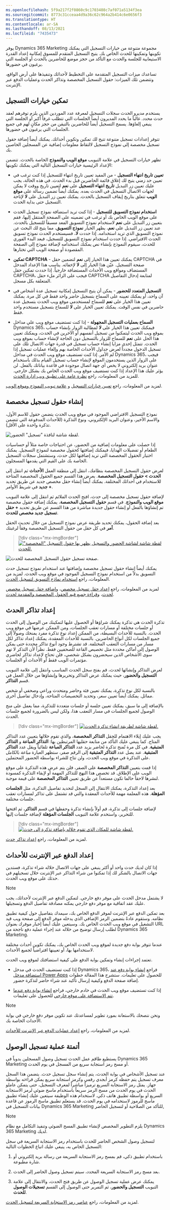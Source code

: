 ```yaml
---
ms.openlocfilehash: 5f9a217f2f0860c9c1703408c7af071a5134f3ea
ms.sourcegitcommit: 8773c31cceaa4d9a36c62c964a2b414c6e0656f3
ms.translationtype: HT
ms.contentlocale: ar-SA
ms.lasthandoff: 08/13/2021
ms.locfileid: "7435473"
---
```

يوفر Dynamics 365 Marketing مجموعة متنوعة من خيارات التسجيل التي يمكنك تكوينها وتمكينها للحدث الخاص بك. يتيح التسجيل المتقدم للمسوق إمكانية إعداد القدرة الاستيعابية للجلسة والحدث مع التأكد من حجز موضع للحاضرين بالحدث أو الجلسة التي يرغبون في حضورها. 

تساعدك ميزات التسجيل المتقدمة على التخطيط لأحداثك وتنفيذها على أرض الواقع، وتتضمن تلك الميزات: حقول التسجيل المخصصة وتذاكر الحدث وعمليات الدفع عبر الإنترنت.

## <a name="enable-registration-options"></a>تمكين خيارات التسجيل

يستخدم مديرو الحدث سجلات التسجيل لمعرفة عدد الموردين الذين يلزم توفرهم لعقد حدث محدد.
غالباً ما يحدد المديرون أيضاً الجلسات التي تتطلب غرفاً أكبر أو الجلسة التي ينبغي إلغاؤها. يسمح التسجيل أيضاً للحاضرين بالتيقن من حجز مكانٍ لهم في جميع الجلسات التي يرغبون في حضورها.

تتوفر إعدادات تسجيل متنوعة تتيح لك تمكين وتكوين أحداثك. يمكنك أيضاً إضافة حقول تسجيل مخصصة إلى نموذج التسجيل لالتقاط معلومات إضافية عن المسجلين الخاصين بك.

تظهر خيارات التسجيل في علامة التبويب **موقع الويب والنموذج** الخاصة بالحدث. تتضمن الإعداد الرئيسية خيارات التسجيل التالية التي يمكنك تكوينها:

- **تعيين تاريخ انتهاء التسجيل** - من المفيد تعيين تاريخ انتهاء للتسجيل إذا كنت ترغب في تعيين حد زمني يتيح لك إغلاق قائمة الحاضرين قبل بدء الحدث. في هذه الحالة، يجب عليك تعيين زر التبديل **تاريخ انتهاء التسجيل** على **نعم** لتعيين تاريخ ووقت لا يمكن لجهات الاتصال التسجيل في الحدث بعده.
يمكنك أيضاً تضمين رسالة على **موقع الويب** تتعلق بتاريخ إيقاف التسجيل بالحدث. يمكنك تعيين زر التبديل على **لا** لإتاحة التسجيل حتى بداية الحدث.

- **استخدام نموذج التسويق للتسجيل** - إذا كنت تريد استضافة نموذج تسجيل الحدث على موقع الويب الخاص بك أو ترغب في تضمينه على الصفحة المنتقل إليها، فقم بتعيين زر التبديل على **نعم** لاستخدام نموذج التسويق المعد مسبقاً للتسجيل بالحدث. عند تعيين زر التبديل على **نعم**، يظهر الخيار **نموذج التسويق**، مما يتيح لك البحث عن نموذج التسويق الذي تريد استخدامه. إذا حددت **لا**، فسيستخدم الحدث نموذج تسويق الحدث الافتراضي. إذا حددت استخدام نموذج التسويق للتسجيل، فبعد البدء الفوري للحدث، سيقوم النموذج بإنشاء نص يمكنك استخدامه لإضافة نموذج إلى الصفحة المقصودة أو صفحة الويب التي تختارها.

- **تمكين CAPTCHA** - يمكنك تعيين هذا الخيار إلى **نعم** لتضمين حقل CAPTCHA في صفحة التسجيل. عيّن هذا الخيار إلى **لا** لإخفائه. يناسب هذا الإعداد المدخل المستضاف ومواقع ويب الأحداث المستضافة خارجياً. إذا حددت تمكين حقل CAPTCHA، فيجب على الزائر ملء حقل CAPTCHA لمتابعة إدخال التفاصيل المتعلقة بكل مسجل.

- **التسجيل المتعدد للحضور** - يمكن أن يتيح التسجيل إمكانية تسجيل عدة أشخاص في آن واحد، أو يمكنك تعيينه على السماح بتسجيل حاضر واحد فقط في كل مرة. يمكنك تعيين هذا الخيار على **نعم** للسماح لمستخدمي موقع ويب الحدث بتسجيل عدة حاضرين في نفس الوقت.
يمكنك تعيين الخيار على **لا** للسماح بتسجيل مستخدم واحد فقط.  

- **السماح بعمليات التسجيل المجهولة** - إذا كنت تستضيف موقع ويب علي مداخل Dynamics 365، فيمكنك تعيين هذا الخيار على **لا** لمطالبة الزوار بإنشاء حساب بموقع ويب الحدث ليتمكنوا من تسجيل أنفسهم أو الآخرين في الحدث، ويمكنك تعيين هذا الحل على **نعم** للسماح للزوار بالتسجيل دون الحاجة لإنشاء حساب بموقع ويب الحدث. تتمثل إحدى مزايا إنشاء حساب تسجيل في قدرة جهات الاتصال تلك على تسجيل الدخول مجدداً لعرض جداول الأحداث الخاصة بهم وإلغاء عمليات تسجيل إذا لم الأمر. إذا كنت تستضيف موقع ويب الحدث في مداخل Dynamics 365، فيجب على الزوار الذين يستخدمون الموقع لإنشاء حساب تسجيل القيام بذلك باستخدام عنوان بريد إلكتروني لا يخص أي جهة اتصال موجودة في قاعدة بياناتك بالفعل. لن يؤثر عليك هذا الإعداد إذا كنت تستضيف موقع ويب الحدث الخاص بك بشكل خارجي. للمزيد من المعلومات، راجع [نظرة عامة على تطبيق ويب إدارة الحدث](/dynamics365/marketing/developer/event-management-web-application?azure-portal=true).

لمزيد من المعلومات، راجع [تعيين خيارات التسجيل](/dynamics365/marketing/set-up-event-portal?azure-portal=true#set-registration-options) و [علامة تبويب النموذج وموقع الويب](/dynamics365/marketing/set-up-event?azure-portal=true#the-website-and-form-tab).

## <a name="create-custom-registration-fields"></a>إنشاء حقول تسجيل مخصصة

نموذج التسجيل الافتراضي الموجود في موقع ويب الحدث يتضمن حقول للاسم الأول، والاسم الأخير، وعنوان البريد الإلكتروني، ونوع التذكرة (للأحداث المدفوعة التي تتضمن تذكرة واحدة على الأقل).

![لقطة شاشة لنافذة "تسجيل" الحضور.](../media/event-website-registration-page.png)

إذا حصلت على معلومات إضافية من الحضور، عن احتياجات خاصة مثلاً أو حساسيات الطعام أو تفضيلات الهدايا، فيمكنك إضافتها كحقول مخصصة لنموذج التسجيل. يمكنك اختيار الحقول المخصصة التي تريد إضافتها لكل حدث، وستشتمل سجلات التسجيل الخاصة بك على القيم التي يقدمها المسجلون.

لعرض حقول التسجيل المخصصة بنظامك، انتقل إلى منطقة العمل **الأحداث** ثم انتقل إلى **الحدث > حقول التسجيل المخصصة**.
يعرض هذا القسم جميع الحقول المخصصة المتاحة للاستخدام في أحداثك المختلفة. يمكنك أيضاً إنشاء حقل مخصص جديد عن طريق تحديد **+ جديد** في شريط الأوامر.

لإضافة حقول تسجيل مخصصة إلى حدث، افتح الحدث الملائم ثم انتقل إلى علامة التبويب **موقع الويب والنموذج**. في قسم **حقول التسجيل المخصصة**، يمكنك إضافة حقول مخصصة تم إنشاؤها بالفعل أو إنشاء حقول جديدة مباشرة من هذا القسم عن طريق تحديد **+ حقل تسجيل جديد مخصص للحدث**.

بعد إضافة الحقول، يمكنك تحديد طريقة عرض نموذج التسجيل من خلال تحديث الحقل **أمر** في كل حقل من حقول التسجيل المخصصة وفقاً لرغبتك.

> [!div class="mx-imgBorder"]
> [![لقطة شاشة لشاشة الحضور والتسجيل يظهر بها حقول التسجيل "المخصصة" للحدث.](../media/event-custom-registration-fields.png)](../media/event-custom-registration-fields.png#lightbox)

![صفحة تسجيل حقول التسجيل المخصصة للحدث.](../media/event-custom-registration-fields-registration-page.png)

يمكنك أيضاً إنشاء حقول تسجيل مخصصة وإضافتها عند استخدام نموذج تسجيل حدث التسويق بدلاً من استخدام نموذج التسجيل الموجود في موقع ويب الحدث. لمزيد من المعلومات، راجع [استخدام نماذج التسويق لتسجيل الحدث](/dynamics365/marketing/event-forms?azure-portal=true).

لمزيد من المعلومات، راجع [إعداد حقل تسجيل مخصص](/dynamics365/marketing/custom-registration-fields?azure-portal=true#set-up-a-custom-registration-field)، و[إضافة حقل تسجيل مخصص لحدث](/dynamics365/marketing/custom-registration-fields?azure-portal=true#add-a-custom-registration-field-to-an-event)، و[قراءة جميع قيم الحقول المخصصة والمقدمة لحدث](/dynamics365/marketing/custom-registration-fields?azure-portal=true#read-all-custom-field-values-submitted-for-an-event).

## <a name="set-up-event-passes"></a>إعداد تذاكر الحدث

تذكرة الحدث هي تذكرة يمكنك شراؤها أو الحصول عليها لتمكينك من الوصول إلى الحدث أو جلسات مختلفة أو مسارات تعقب الجلسات، ومن الممكن عرضها في موقع ويب الحدث. بالنسبة للأحداث البسيطة، من الممكن إعداد نوع تذكرة مفرد يمنحك وصولاً إلى جميع الجلسات لكل أنواع الحاضرين.
بالنسبة للأحداث المعقدة، يمكنك إعداد تذاكر لكل مسار من مسارات التعقب المختلفة.
قد تشترط وجود أنوع تذاكر محددة حتى يمكن الوصول إلى أماكن محددة مثل تخصيص القاعة للصحفيين فقط. نظراً لأن التذكر لا تهم سوى الأشخاص الذين سيحضرون بشكل شخصي، فلن تحتاج لإعداد تذاكر لحاضري مؤتمرات الويب فقط أو الأحداث أو الجلسات.

لعرض التذاكر وإنشائها لحدث، قم بفتح سجل الحدث المناسب وانتقل إلى علامة التبويب **التسجيل والحضور**، حيث يمكنك عرض التذاكر وتحريرها وإنشاؤها من خلال العمل في قسم **التذاكر**.

بالنسبة لكل نوع تذكرة، يمكنك تعيين فئة وحاضر ومتحدث وراعي وصحفي أو شخص مماثل. يمكنك أيضاً تعيين سعر، وتحديد التخصيصات المتاحة، وإدخال تفاصيل أخرى.

بالإضافة إلى ما سبق، يمكنك تعيين جلسة أو جلسات متعددة للتذكرة، مما يعمل على منح الوصول لجميع الجلسات في مسار التعقب هذا، ولكن ليس بالضرورة لجميع جلسات الحدث.

> [!div class="mx-imgBorder"]
> [![لقطة شاشة لطريقة إنشاء تذكرة الحدث.](../media/add-pass-event-ss.png)](../media/add-pass-event-ss.png#lightbox)

يجب عليك إيلاء الاهتمام للحقل **التذاكر المخصصة**، والذي تقوم خلالها بتعيين عدد التذاكر المتاح. كما ينبغي عليك التأكد من متابعة حقليها المرتبطين بها: **التذاكر المباعة** و **التذاكر المتبقية**. في كل مرة تُمنح تذكرة لحاضر يزيد عدد **التذاكر المباعة** تلقائياً ويقل عدد **التذاكر المتبقية**. عند يصل عدد **التذاكر المتبقية** إلى الرقم صفر، ستظهر العبارة *مباعة بالكامل* على التذكرة في موقع ويب الحدث، ولن تتاح للشراء بواسطة الحضور المحتملين.

إذا قمت بتعيين **التذاكر المخصصة** على الصفر، فلن يتم عرض هذه التذكرة على موقع الويب على الإطلاق. قد تخصص هذا النهج للتذاكر المهمة أو لإبقاء التذكرة كمسودة لنشرها لاحقاً حالما تكون مستعداً عن طريق تعيين **التذاكر المخصصة** على قيمة موجبة.

بعد إعداد التذكرة، يمكنك الانتقال إلى السجل لتحديد تفاصيل التذكرة، مثل **الجلسات المؤهلة**. هذه المعلمة مهمة للأحداث المعقدة والتي قد تشتمل على تذاكر لمسارات تعقب جلسات مختلفة.

لإضافة جلسات إلى تذكرة، قم أولاً بإنشاء تذكرة وحفظها في قسم **التذاكر**، ثم افتحها للتحرير، واستخدم علامة التبويب **الجلسات المؤهلة** لإضافة جلسات إليها.

> [!div class="mx-imgBorder"]
> [![لقطة شاشة للمكان الذي تقوم خلاله بإضافة تذكرة إلى حدث.](../media/session-pass-ssm.png)](../media/session-pass-ssm.png#lightbox)

لمزيد من المعلومات، راجع [إعداد تذاكر حدث](/dynamics365/marketing/set-up-event?azure-portal=true#set-up-event-passes).

## <a name="set-up-online-payment-for-events"></a>إعداد الدفع عبر الإنترنت للأحداث

إذا كان لديك حدث واحد أو أكثر ينبغي على جهات الاتصال خلاله شراء تذكرة، فستدين جهات الاتصال بالشكر لك إذا تمكنوا من شراء التذاكر عبر الإنترنت خلال تسجيلهم في حدثك على موقع ويب الحدث.

> [!NOTE]
> لا يشتمل مدخل الحدث على موفر دفع خارجي.
لتمكين الدفع عبر الإنترنت لأحداثك، يجب عليك عقد اتفاقية مع موفر دفع خارجي يمكنه مصادقة تفاصيل الدفع وتسجيلها.

بعد تمكين الدفع عبر الإنترنت لموفر الدفع الخاص بك، سيمدك بتفاصيل حول كيفية تطبيق نظامه. وستقوم عادةً بتضمين الرمز الإضافي الذي يدخله موفر الدفع إلى صفحة ويب قيد التشغيل في موقع ويب الحدث الخاص بك. وسيتعين عليك أيضاً إخبار موفرك بعنوان URL لطلب إرسال توضيح من خلاله عند إجراء عملية دفع ناجحة من Dynamics 365 Marketing.

عندما تتوفر بوابة دفع جديدة لموقع ويب الحدث الخاص بك، يمكنك تكوين أحداث مختلفة لاستخدامها بها، أو تعيينها افتراضياً لجميع الأحداث.

تعتمد إجراءات إنشاء وتمكين بوابة الدفع على كيفية استضافتك لموقع ويب الحدث.

-   إذا كنت تستضيف الحدث في مدخل Dynamics 365، فراجع [إنشاء بوابة دفع عند استضافة مدخل Power Apps](/dynamics365/marketing/event-payment-gateway?azure-portal=true#portal) للحصول على تعليمات. ستشرح هذا المقالة خطوات إضافة صفحة الدفع وكيفية إرسال تأكيد عند شراء حاضر لتذكرة حضور. 

-   إذا كنت تستضيف موقع ويب الحدث في خادم خارجي، فراجع [إنشاء بوابة دفع عندما تتم الاستضافة على موقع خارجي](/dynamics365/marketing/event-payment-gateway?azure-portal=true#external) للحصول على تعليمات.

> [!NOTE]
> ونحن ننصحك بالاستعانة بمورد تطوير لمساعدتك عند تكوين موفر دفع خارجي في بوابة الأحداث الخاصة بك. 

لمزيد من المعلومات، راجع [إعداد عمليات الدفع عبر الإنترنت للأحداث](/dynamics365/marketing/event-payment-gateway?azure-portal=true).

## <a name="automate-the-check-in-process"></a>أتمتة عملية تسجيل الوصول 

يستطيع طاقم عمل الحدث تسجيل وصول المسجلين يدوياً في Dynamics 365 Marketing أو مسح رمز استجابة سريع من المسجل في يوم الحدث.

عند تسجيل الأشخاص في بوابة الحدث، يتم إنشاء سجل تسجيل حدث. يتضمن هذا السجل معرف تسجيل يتم حفظه كرمز أبجدي رقمي وكرمز استجابة سريع يمكن قراءته بواسطة جهاز. يمثل رمز الاستجابة السريع ترميزاً مباشراً لمعرف التسجيل، حتى يتمكن عاملو الحدث في يوم الحدث من مسح الرمز سريعاً باستخدام ماسح ضوئي لرمز الاستجابة السريع أو بواسطة تطبيق هاتف ذكي. لاستخدام هذه الوظيفة سيتعين عليك إنشاء تطبيق ماسح للرموز لاستخدامه في يوم الحدث. قد يستعلم تطبيق ماسح الرموز عن قاعدة بيانات التسجيل في Dynamics 365 Marketing للتأكد من الصلاحية أو لتسجيل الحاضر,

> [!NOTE]
> يلزم التطوير المخصص لإنشاء تطبيق المسح الضوئي وتنفيذ التكامل مع نظام Dynamics 365 Marketing لديك.

لتسجيل وصول الشخص الحاضر للحدث باستخدام رمز الاستجابة السريعة في سجل التسجيل الخاص به، ينبغي عليك اتباع الخطوات التالية:

1.  باستخدام تطبيق ذكي، قم بمسح رمز الاستجابة السريعة من رسالة بريد إلكتروني أو شارة مطبوعة.

1.  بعد مسح رمز الاستجابة السريعة المحدد، سيتم تسجيل وصول الحاضر إلى الحدث.

1.  يمكنك عرض عملية تسجيل الوصول عن طريق فتح الحدث، والانتقال إلى علامة التبويب **التسجيل والحضور**، ثم التمرير حتى الوصول إلى القسم **تسجيلات الوصول للحدث**.

لمزيد من المعلومات، راجع [عناصر رمز الاستجابة السريعة لتسجيل الحدث](/dynamics365/marketing/content-blocks-reference?azure-portal=true#event-registration-qr-code-elements). 
